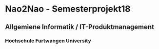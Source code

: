 # Nao2Nao - Semesterprojekt18
## Allgemiene Informatik / IT-Produktmanagement 
### Hochschule Furtwangen University
